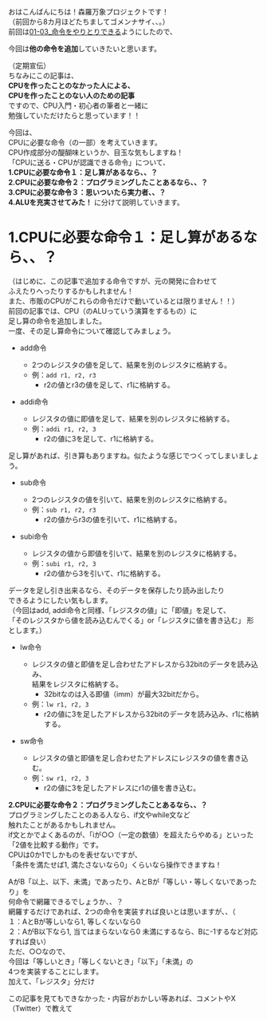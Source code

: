 おはこんばんにちは！森羅万象プロジェクトです！  
（前回から8カ月ほどたちましてゴメンナサイ、、。）  
前回は[01-03_命令をやりとりできる](https://github.com/shinrabansyo/tech-blog/blob/main/Articles/01-CPU%E3%82%92%E3%81%A4%E3%81%8F%E3%82%8D%E3%81%86%EF%BC%88%E3%81%84%E3%81%8D%E3%81%AA%E3%82%8A%EF%BC%81%EF%BC%9F%EF%BC%89/01-03_%E5%91%BD%E4%BB%A4%E3%82%92%E9%80%81%E3%82%8B%E3%83%BB%E5%8F%97%E3%81%91%E5%8F%96%E3%82%8B/01-03_%E5%91%BD%E4%BB%A4%E3%82%92%E9%80%81%E3%82%8B%E3%83%BB%E5%8F%97%E3%81%91%E5%8F%96%E3%82%8B.md)ようにしたので、  
  
今回は**他の命令を追加**していきたいと思います。  

（定期宣伝）  
ちなみにこの記事は、   
**CPUを作ったことのなかった人による、**  
**CPUを作ったことのない人のための記事**  
ですので、CPU入門・初心者の筆者と一緒に  
勉強していただけたらと思っています！！  
  
今回は、  
CPUに必要な命令（の一部）を考えていきます。  
CPU作成部分の醍醐味というか、目玉な気もしますね！  
「CPUに送る・CPUが認識できる命令」について、  
**1.CPUに必要な命令１：足し算があるなら、、？**  
**2.CPUに必要な命令２：プログラミングしたことあるなら、、？**  
**3.CPUに必要な命令３：思いついたら実力者、、？**  
**4.ALUを充実させてみた！**
に分けて説明していきます。

# 1.CPUに必要な命令１：足し算があるなら、、？  
（はじめに、この記事で追加する命令ですが、元の開発に合わせて  
ふえたりへったりするかもしれません！  
また、市販のCPUがこれらの命令だけで動いているとは限りません！！）  
前回の記事では、CPU（のALUっていう演算をするもの）に  
足し算の命令を追加しました。  
一度、その足し算命令について確認してみましょう。  

- add命令  
  - 2つのレジスタの値を足して、結果を別のレジスタに格納する。  
  - 例：`add r1, r2, r3`  
    - r2の値とr3の値を足して、r1に格納する。
  
- addi命令  
  - レジスタの値に即値を足して、結果を別のレジスタに格納する。  
  - 例：`addi r1, r2, 3`  
    - r2の値に3を足して、r1に格納する。
  
足し算があれば、引き算もありますね。似たような感じでつくってしまいましょう。  
  
- sub命令  
  - 2つのレジスタの値を引いて、結果を別のレジスタに格納する。  
  - 例：`sub r1, r2, r3`  
    - r2の値からr3の値を引いて、r1に格納する。

- subi命令  
  - レジスタの値から即値を引いて、結果を別のレジスタに格納する。  
  - 例：`subi r1, r2, 3`  
    - r2の値から3を引いて、r1に格納する。
  
データを足し引き出来るなら、そのデータを保存したり読み出したり  
できるようにしたい気もします。  
（今回はadd, addi命令と同様、「レジスタの値」に「即値」を足して、  
「そのレジスタから値を読み込むんでくる」or「レジスタに値を書き込む」
形とします。）  

- lw命令  
  - レジスタの値と即値を足し合わせたアドレスから32bitのデータを読み込み、  
  結果をレジスタに格納する。  
    - 32bitなのは入る即値（imm）が最大32bitだから。
  - 例：`lw r1, r2, 3`  
    - r2の値に3を足したアドレスから32bitのデータを読み込み、r1に格納する。

- sw命令  
  - レジスタの値と即値を足し合わせたアドレスにレジスタの値を書き込む。  
  - 例：`sw r1, r2, 3`  
    - r2の値に3を足したアドレスにr1の値を書き込む。


**2.CPUに必要な命令２：プログラミングしたことあるなら、、？**  
プログラミングしたことのある人なら、if文やwhile文など  
触れたことがあるかもしれません。  
if文とかでよくあるのが、「iが○○（一定の数値）を超えたらやめる」といった  
「2値を比較する動作」です。    
CPUは0か1でしかものを表せないですが、  
「条件を満たせば1, 満たさないなら0」くらいなら操作できますね！  
  
AがB「以上、以下、未満」であったり、AとBが「等しい・等しくないであったり」を  
何命令で網羅できるでしょうか、、？  
網羅するだけであれば、2つの命令を実装すれば良いとは思いますが、、（  
１：AとBが等しいなら1, 等しくないなら0   
２：AがB以下なら1, 当てはまらないなら0
未満にするなら、Bに-1するなど対応すれば良い）  
ただ、○○なので、  
今回は「等しいとき」「等しくないとき」「以下」「未満」の  
4つを実装することにします。  
加えて、「レジスタ」分だけ

この記事を見てもできなかった・内容がおかしい等あれば、コメントやX（Twitter）で教えて